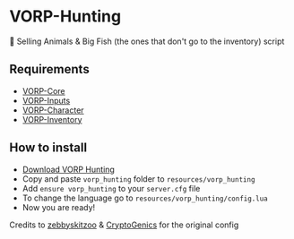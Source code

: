 # VORP-Hunting
🐄 Selling Animals &amp; Big Fish (the ones that don't go to the inventory) script

## Requirements
- [VORP-Core](https://github.com/VORPCORE/VORP-Core/releases)
- [VORP-Inputs](https://github.com/VORPCORE/VORP-Inputs/releases)
- [VORP-Character](https://github.com/VORPCORE/VORP-Character/releases)
- [VORP-Inventory](https://github.com/VORPCORE/VORP-Inventory/releases)

## How to install
* [Download VORP Hunting](https://github.com/VORPCORE/VORP-Hunting)
* Copy and paste ```vorp_hunting``` folder to ```resources/vorp_hunting```
* Add ```ensure vorp_hunting``` to your ```server.cfg``` file
* To change the language go to ```resources/vorp_hunting/config.lua```
* Now you are ready!

Credits to [zebbyskitzoo](https://github.com/OTRP) &amp; [CryptoGenics](https://github.com/CryptoGenics) for the original config
